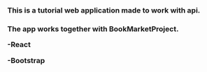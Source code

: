 <h3>This is a tutorial web application made to work with api. <h3/>
The app works together with BookMarketProject.
 
<p>-React<p/>
<p>-Bootstrap<p/>

